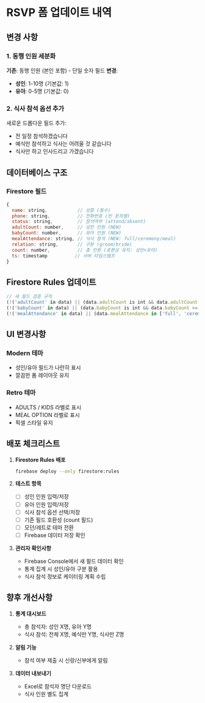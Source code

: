 # RSVP 폼 업데이트 내역

## 변경 사항

### 1. 동행 인원 세분화
**기존**: 동행 인원 (본인 포함) - 단일 숫자 필드
**변경**: 
- **성인**: 1-10명 (기본값: 1)
- **유아**: 0-5명 (기본값: 0)

### 2. 식사 참석 옵션 추가
새로운 드롭다운 필드 추가:
- 전 일정 참석하겠습니다
- 예식만 참석하고 식사는 어려울 것 같습니다
- 식사만 하고 인사드리고 가겠습니다

## 데이터베이스 구조

### Firestore 필드
```javascript
{
  name: string,           // 성함 (필수)
  phone: string,          // 전화번호 (빈 문자열)
  status: string,         // 참석여부 (attend/absent)
  adultCount: number,     // 성인 인원 (NEW)
  babyCount: number,      // 유아 인원 (NEW)
  mealAttendance: string, // 식사 참석 (NEW: full/ceremony/meal)
  relation: string,       // 구분 (groom/bride)
  count: number,          // 총 인원 (호환성 유지: 성인+유아)
  ts: timestamp          // 서버 타임스탬프
}
```

## Firestore Rules 업데이트
```javascript
// 새 필드 검증 규칙
(!('adultCount' in data) || (data.adultCount is int && data.adultCount >= 0 && data.adultCount <= 10))
(!('babyCount' in data) || (data.babyCount is int && data.babyCount >= 0 && data.babyCount <= 5))
(!('mealAttendance' in data) || (data.mealAttendance in ['full', 'ceremony', 'meal', '']))
```

## UI 변경사항

### Modern 테마
- 성인/유아 필드가 나란히 표시
- 깔끔한 폼 레이아웃 유지

### Retro 테마
- ADULTS / KIDS 라벨로 표시
- MEAL OPTION 라벨로 표시
- 픽셀 스타일 유지

## 배포 체크리스트

1. **Firestore Rules 배포**
   ```bash
   firebase deploy --only firestore:rules
   ```

2. **테스트 항목**
   - [ ] 성인 인원 입력/저장
   - [ ] 유아 인원 입력/저장
   - [ ] 식사 참석 옵션 선택/저장
   - [ ] 기존 필드 호환성 (count 필드)
   - [ ] 모던/레트로 테마 전환
   - [ ] Firebase 데이터 저장 확인

3. **관리자 확인사항**
   - Firebase Console에서 새 필드 데이터 확인
   - 통계 집계 시 성인/유아 구분 활용
   - 식사 참석 정보로 케이터링 계획 수립

## 향후 개선사항

1. **통계 대시보드**
   - 총 참석자: 성인 X명, 유아 Y명
   - 식사 참석: 전체 X명, 예식만 Y명, 식사만 Z명

2. **알림 기능**
   - 참석 여부 제출 시 신랑/신부에게 알림

3. **데이터 내보내기**
   - Excel로 참석자 명단 다운로드
   - 식사 인원 별도 집계